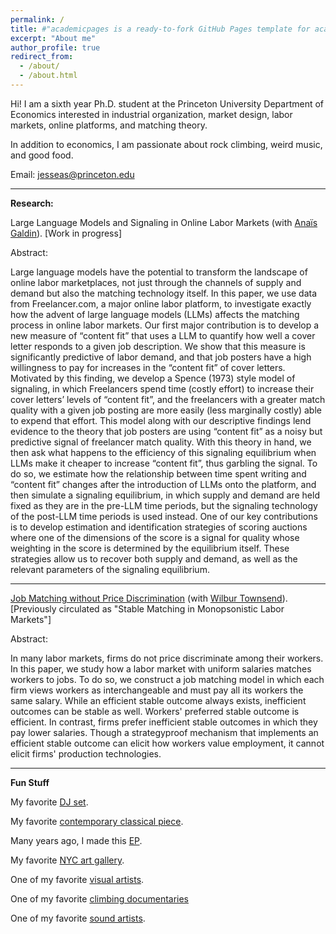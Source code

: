 ```yaml
---
permalink: /
title: #"academicpages is a ready-to-fork GitHub Pages template for academic personal websites"
excerpt: "About me"
author_profile: true
redirect_from: 
  - /about/
  - /about.html
---
```


Hi! I am a sixth year Ph.D. student at the Princeton University Department of Economics interested in industrial organization, market design, labor markets, online platforms, and matching theory.

In addition to economics, I am passionate about rock climbing, weird music, and good food.

Email: jesseas@princeton.edu

---

**Research:**

Large Language Models and Signaling in Online Labor Markets (with [Anaïs Galdin](https://www.anaisgaldin.com/home)). [Work in progress]

Abstract:

Large language models have the potential to transform the landscape of online labor marketplaces, not just through the channels of supply and demand but also the matching technology itself. In this paper, we use data from Freelancer.com, a major online labor platform, to investigate exactly how the advent of large language models (LLMs) affects the matching process in online labor markets. Our first major contribution is to develop a new measure of “content fit” that uses a LLM to quantify how well a cover letter responds to a given job description. We show that this measure is significantly predictive of labor demand, and that job posters have a high willingness to pay for increases in the “content fit” of cover letters. Motivated by this finding, we develop a Spence (1973) style model of signaling, in which Freelancers spend time (costly effort) to increase their cover letters’ levels of “content fit”, and the freelancers with a greater match quality with a given job posting are more easily (less marginally costly) able to expend that effort. This model along with our descriptive findings lend evidence to the theory that job posters are using “content fit” as a noisy but predictive signal of freelancer match quality. With this theory in hand, we then ask what happens to the efficiency of this signaling equilibrium when LLMs make it cheaper to increase “content fit”, thus garbling the signal. To do so, we estimate how the relationship between time spent writing and “content fit” changes after the introduction of LLMs onto the platform, and then simulate a signaling equilibrium, in which supply and demand are held fixed as they are in the pre-LLM time periods, but the signaling technology of the post-LLM time periods is used instead. One of our key contributions is to develop  estimation and identification strategies of scoring auctions where one of the dimensions of the score is a signal for quality whose weighting in the score is determined by the equilibrium itself. These strategies allow us to recover both supply and demand, as well as the relevant parameters of the signaling equilibrium. 

---

[Job Matching without Price Discrimination](https://wilburtownsend.github.io/papers/market%20design%20monopsony.pdf) (with [Wilbur Townsend](https://wilburtownsend.github.io)). [Previously circulated as "Stable Matching in Monopsonistic Labor Markets"]

Abstract:


In many labor markets, firms do not price discriminate among their workers. In this paper, we study how a labor market with uniform salaries matches workers to jobs. To do so, we construct a job matching model in which each firm views workers as interchangeable and must pay all its workers the same salary. While an efficient stable outcome  always exists, inefficient outcomes can be stable as well. Workers' preferred stable outcome is efficient. In contrast, firms prefer inefficient stable outcomes in which they pay lower salaries. Though a strategyproof mechanism that implements an efficient stable outcome can elicit how workers value employment, it cannot elicit firms' production technologies.

---


**Fun Stuff**

My favorite [DJ set](https://www.youtube.com/watch?v=IUjWumGIqe8).

My favorite [contemporary classical piece](https://www.youtube.com/watch?v=NDVMtnaB28E).

Many years ago, I made this [EP](https://jessesilbert.bandcamp.com).

My favorite [NYC art gallery](https://bitforms.art).

One of my favorite [visual artists](http://www.artbylanyao.com).

One of my favorite [climbing documentaries](https://www.youtube.com/watch?v=dnSnd-xGtNI)

One of my favorite [sound artists](https://vimeo.com/7235817).
